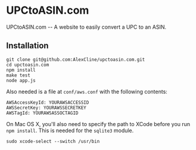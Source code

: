 UPCtoASIN.com
=============

UPCtoASIN.com -- A website to easily convert a UPC to an ASIN.

Installation
------------

    git clone git@github.com:AlexCline/upctoasin.com.git
    cd upctoasin.com
    npm install
    make test
    node app.js

Also needed is a file at `conf/aws.conf` with the following contents:

    AWSAccessKeyId: YOURAWSACCESSID
    AWSSecretKey: YOURAWSSECRETKEY
    AWSTagId: YOURAWSASSOCTAGID

On Mac OS X, you'll also need to specify the path to XCode before you run `npm install`.  This is needed for the `sqlite3` module.

    sudo xcode-select --switch /usr/bin
